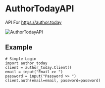 # AuthorTodayAPI
API For https://author.today

![AuthorTodayAPI](https://i.ibb.co/bPczC1g/1636977124081.jpg)

## Example
```py3
# Simple Login
import author_today
client = author_today.Client()
email = input("Email >> ")
password = input("Password >> ")
client.auth(email=email, password=password)
```

